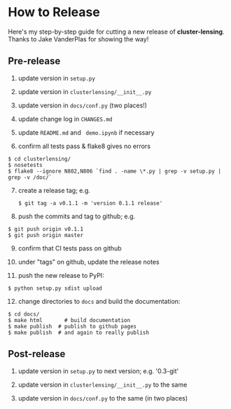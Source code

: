 # How to Release

Here's my step-by-step guide for cutting a new release of
**cluster-lensing**. Thanks to Jake VanderPlas for showing the way!

## Pre-release

1. update version in ``setup.py``

2. update version in ``clusterlensing/__init__.py``

3. update version in ``docs/conf.py`` (two places!)

4. update change log in ``CHANGES.md``

5. update ``README.md`` and `` demo.ipynb`` if necessary

6. confirm all tests pass & flake8 gives no errors
  ```
  $ cd clusterlensing/
  $ nosetests
  $ flake8 --ignore N802,N806 `find . -name \*.py | grep -v setup.py | grep -v /doc/`
  ```

7. create a release tag; e.g.
   ```
   $ git tag -a v0.1.1 -m 'version 0.1.1 release'
   ```

8. push the commits and tag to github; e.g.

  ```
  $ git push origin v0.1.1
  $ git push origin master
  ```

9. confirm that CI tests pass on github

10. under "tags" on github, update the release notes

11. push the new release to PyPI:
   ```
   $ python setup.py sdist upload
   ```

12. change directories to ``docs`` and build the documentation:
   ```
   $ cd docs/
   $ make html       # build documentation
   $ make publish  # publish to github pages
   $ make publish  # and again to really publish
   ```

## Post-release

1. update version in ``setup.py`` to next version; e.g. '0.3-git'

2. update version in ``clusterlensing/__init__.py`` to the same

3. update version in ``docs/conf.py`` to the same (in two places)
